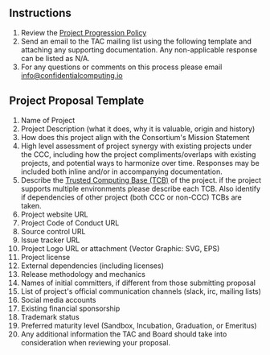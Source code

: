 ## Instructions
1.  Review the [Project Progression Policy](project-progression-policy.md)
2.  Send an email to the TAC mailing list using the following template and attaching any supporting documentation. Any non-applicable response can be listed as N/A.
3.  For any questions or comments on this process please email info@confidentialcomputing.io

## Project Proposal Template
1.  Name of Project
2.  Project Description (what it does, why it is valuable, origin and history)
3.  How does this project align with the Consortium's Mission Statement
4.  High level assessment of project synergy with existing projects under the CCC, including how the project compliments/overlaps with existing projects, and potential ways to harmonize over time. Responses may be included both inline and/or in accompanying documentation.
5. Describe the [Trusted Computing Base (TCB)](https://en.wikipedia.org/wiki/Trusted_computing_base) of the project. if the project supports multiple environments please describe each TCB. Also identify if dependencies of other project (both CCC or non-CCC) TCBs are taken.
6.  Project website URL
7.  Project Code of Conduct URL
8.  Source control URL
9.  Issue tracker URL
10.  Project Logo URL or attachment (Vector Graphic: SVG, EPS)
11. Project license
12. External dependencies (including licenses)
13. Release methodology and mechanics
14. Names of initial committers, if different from those submitting proposal
15. List of project's official communication channels (slack, irc, mailing lists)
16. Social media accounts
17. Existing financial sponsorship
18. Trademark status
19. Preferred maturity level (Sandbox, Incubation, Graduation, or Emeritus)
20. Any additional information the TAC and Board should take into consideration when reviewing your proposal.
